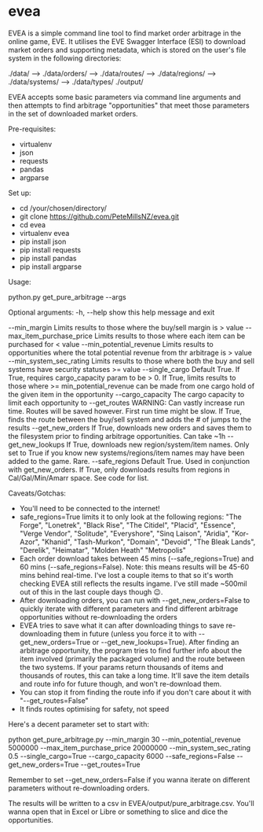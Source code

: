 # evea

EVEA is a simple command line tool to find market order arbitrage in the online game, EVE.
It utilises the EVE Swagger Interface (ESI) to download market orders and supporting metadata, which is stored on the user's file system in the following directories:

./data/
--> ./data/orders/
--> ./data/routes/
--> ./data/regions/
--> ./data/systems/
--> ./data/types/
./output/

EVEA accepts some basic parameters via command line arguments and then attempts to find arbitrage "opportunities" that meet those parameters in the set of downloaded market orders.

Pre-requisites:
- virtualenv
- json
- requests
- pandas
- argparse

Set up:
- cd /your/chosen/directory/
- git clone https://github.com/PeteMillsNZ/evea.git
- cd evea
- virtualenv evea
- pip install json
- pip install requests
- pip install pandas
- pip install argparse


Usage:

python.py get_pure_arbitrage --args

Optional arguments:
  -h, --help            show this help message and exit

  --min_margin
                        Limits results to those where the buy/sell margin is >
                        value
  --max_item_purchase_price
                        Limits results to those where each item can be
                        purchased for < value
  --min_potential_revenue
                        Limits results to opportunities where the total
                        potential revenue from thr arbitrage is > value
  --min_system_sec_rating
                        Limits results to those where both the buy and sell
                        systems have security statuses >= value
  --single_cargo
                        Default True. If True, requires cargo_capacity param
                        to be > 0. If True, limits results to those where >=
                        min_potential_revenue can be made from one cargo hold
                        of the given item in the opportunity
  --cargo_capacity
                        The cargo capacity to limit each opportunity to
  --get_routes
                        WARNING: Can vastly increase run time. Routes will be
                        saved however. First run time might be slow. If True,
                        finds the route between the buy/sell system and adds
                        the # of jumps to the results
  --get_new_orders
                        If True, downloads new orders and saves them to the
                        filesystem prior to finding arbitrage opportunities.
                        Can take ~1h
  --get_new_lookups
                        If True, downloads new region/system/item names. Only
                        set to True if you know new systems/regions/item names
                        may have been added to the game. Rare.
  --safe_regions
                        Default True. Used in conjunction with get_new_orders.
                        If True, only downloads results from regions in
                        Cal/Gal/Min/Amarr space. See code for list.



Caveats/Gotchas:
- You'll need to be connected to the internet!
- safe_regions=True limits it to only look at the following regions:
  "The Forge",
  "Lonetrek",
  "Black Rise",
  "The Citidel",
  "Placid",
  "Essence",
  "Verge Vendor",
  "Solitude",
  "Everyshore",
  "Sinq Laison",
  "Aridia",
  "Kor-Azor",
  "Khanid",
  "Tash-Murkon",
  "Domain",
  "Devoid",
  "The Bleak Lands",
  "Derelik",
  "Heimatar",
  "Molden Heath"
  "Metropolis"
- Each order download takes between 45 mins (--safe_regions=True) and 60 mins (--safe_regions=False). Note: this means results will be 45-60 mins behind real-time. I've lost a couple items to that so it's worth checking EVEA still reflects the results ingame. I've still made ~500mil out of this in the last couple days though 😉.
- After downloading orders, you can run with --get_new_orders=False to quickly iterate with different parameters and find different arbitrage opportunities without re-downloading the orders
- EVEA tries to save what it can after downloading things to save re-downloading them in future (unless you force it to with --get_new_orders=True or --get_new_lookups=True). After finding an arbitrage opportunity, the program tries to find further info about the item involved (primarily the packaged volume) and the route between the two systems. If your params return thousands of items and thousands of routes, this can take a long time. It'll save the item details and route info for future though, and won't re-download them.
- You can stop it from finding the route info if you don't care about it with "--get_routes=False"
- It finds routes optimising for safety, not speed


Here's a decent parameter set to start with:

python get_pure_arbitrage.py --min_margin 30 --min_potential_revenue 5000000  --max_item_purchase_price 20000000 --min_system_sec_rating 0.5  --single_cargo=True --cargo_capacity 6000 --safe_regions=False --get_new_orders=True --get_routes=True

Remember to set --get_new_orders=False if you wanna iterate on different parameters without re-downloading orders.

The results will be written to a csv in EVEA/output/pure_arbitrage.csv. You'll wanna open that in Excel or Libre or something to slice and dice the opportunities.
